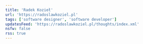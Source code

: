 ```yaml
---
title: 'Radek Kozieł'
url: 'https://radoslawkoziel.pl'
tags: ['software designer', 'software developer']
updatesFeed: 'https://radoslawkoziel.pl/thoughts/index.xml'
nsfw: false
rss: true
---
```

